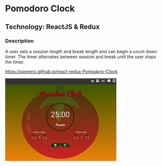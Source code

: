 # Pomodoro Clock

##  Technology: ReactJS & Redux

### Description

A user sets a session length and break length and can begin a count down timer.
The timer alternates between session and break until the user stops the timer.

https://sonnerz.github.io/react-redux-Pomodoro-Clock



![Pomodoro Clock Preview](src/assets/prev.jpg)